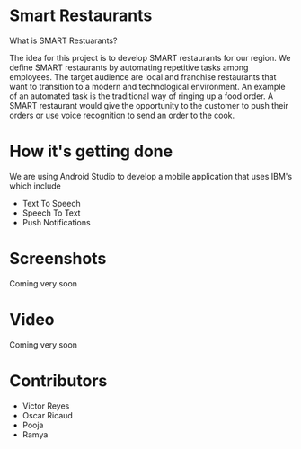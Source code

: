 Smart Restaurants
======
What is SMART Restuarants?

The idea for this project is to develop SMART restaurants for our region. 
We define SMART restaurants by automating repetitive tasks among employees. 
The target audience are local and franchise restaurants that want to transition to a modern and technological environment. 
An example of an automated task is the traditional way of ringing up a food order. 
A SMART restaurant would give the opportunity to the customer to push their orders or use voice recognition to 
send an order to the cook. 

How it's getting done
======
We are using Android Studio to develop a mobile application that uses IBM's which include 
   * Text To Speech
   * Speech To Text
   * Push Notifications
   
Screenshots 
======  
Coming very soon

Video
======
Coming very soon

Contributors 
======
   * Victor Reyes
   * Oscar Ricaud
   * Pooja
   * Ramya
